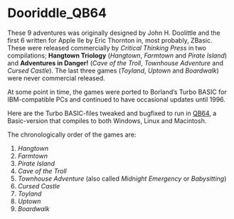 # Dooriddle_QB64

These 9 adventures was originally designed by John H. Doolittle and the first 6 written for Apple IIe  by Eric Thornton in, most probably, ZBasic. 
These were released commercially by *Critical Thinking Press* in two compilations; **Hangtown Triology** (*Hangtown*, *Farmtown* and *Pirate Island*) and
**Adventures in Danger!** (*Cave of the Troll*, *Townhouse Adventure* and *Cursed Castle*). The last three games (*Toyland*, *Uptown* and *Boardwalk*) 
were never commercial released.

At some point in time, the games were ported to Borland’s Turbo BASIC for IBM-compatible PCs and continued to have occasional updates until 1996.
  
Here are the Turbo BASIC-files tweaked and bugfixed to run in [QB64](https://qb64.com/), a Basic-version that compiles to both Windows, Linux and Macintosh.

The chronologically order of the games are:
  1. *Hangtown*
  2. *Farmtown*
  3. *Pirate Island*
  4. *Cave of the Troll*
  5. *Townhouse Adventure* (also called *Midnight Emergency* or *Babysitting*)
  6. *Cursed Castle*
  7. *Toyland*
  8. *Uptown*
  9. *Boardwalk*

